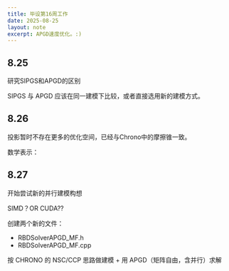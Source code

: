 ```yaml
---
title: 毕设第16周工作
date: 2025-08-25
layout: note
excerpt: APGD速度优化。:)
---
```


## 8.25

研究SIPGS和APGD的区别

SIPGS 与 APGD 应该在同一建模下比较，或者直接选用新的建模方式。

## 8.26

投影暂时不存在更多的优化空间，已经与Chrono中的摩擦锥一致。

数学表示：






## 8.27 

开始尝试新的并行建模构想

SIMD？OR CUDA??

创建两个新的文件：

* RBDSolverAPGD_MF.h
* RBDSolverAPGD_MF.cpp

按 CHRONO 的 NSC/CCP 思路做建模 + 用 APGD（矩阵自由，含并行）求解